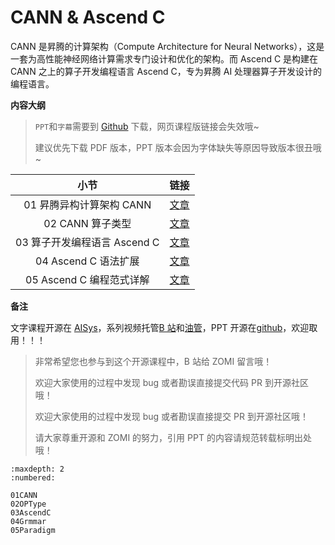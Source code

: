 <!--Copyright © ZOMI 适用于[License](https://github.com/chenzomi12/AISystem)版权许可-->

# CANN & Ascend C

CANN 是昇腾的计算架构（Compute Architecture for Neural Networks），这是一套为高性能神经网络计算需求专门设计和优化的架构。而 Ascend C 是构建在 CANN 之上的算子开发编程语言 Ascend C，专为昇腾 AI 处理器算子开发设计的编程语言。

**内容大纲**

> `PPT`和`字幕`需要到 [Github](https://github.com/chenzomi12/AISystem) 下载，网页课程版链接会失效哦~
>
> 建议优先下载 PDF 版本，PPT 版本会因为字体缺失等原因导致版本很丑哦~

| 小节 | 链接|
|:--:|:--:|
| 01 昇腾异构计算架构 CANN | [文章](./01CANN.md) |
| 02 CANN 算子类型 | [文章](./02OPType.md) |
| 03 算子开发编程语言 Ascend C | [文章](./03AscendC.md) |
| 04 Ascend C 语法扩展 | [文章](./04Grmmar.md) |
| 05 Ascend C 编程范式详解 | [文章](./05Paradigm.md) |

**备注**

文字课程开源在 [AISys](https://chenzomi12.github.io/)，系列视频托管[B 站](https://space.bilibili.com/517221395)和[油管](https://www.youtube.com/@ZOMI666/videos)，PPT 开源在[github](https://github.com/chenzomi12/AISystem)，欢迎取用！！！

> 非常希望您也参与到这个开源课程中，B 站给 ZOMI 留言哦！
> 
> 欢迎大家使用的过程中发现 bug 或者勘误直接提交代码 PR 到开源社区哦！
>
> 欢迎大家使用的过程中发现 bug 或者勘误直接提交 PR 到开源社区哦！
>
> 请大家尊重开源和 ZOMI 的努力，引用 PPT 的内容请规范转载标明出处哦！

    
```toc
:maxdepth: 2
:numbered:

01CANN
02OPType
03AscendC
04Grmmar
05Paradigm
```
        
